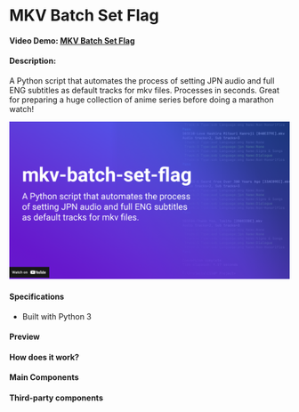 # MKV Batch Set Flag
#### Video Demo:  [MKV Batch Set Flag](https://youtu.be/ez3NkqrQcFg)
#### Description:
A Python script that automates the process of setting JPN audio and full ENG subtitles as default tracks for mkv files.
Processes in seconds.
Great for preparing a huge collection of anime series before doing a marathon watch!

[![Watch the video](./preview/thumbnail.png)](https://youtu.be/ez3NkqrQcFg)

#### Specifications
- Built with Python 3


#### Preview

#### How does it work?

#### Main Components

#### Third-party components